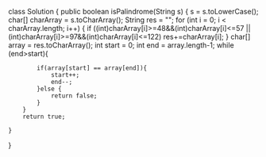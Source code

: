 class Solution {
    public boolean isPalindrome(String s) {
        s = s.toLowerCase();
        char[] charArray = s.toCharArray();
        String res = "";
        for (int i = 0; i < charArray.length; i++) {
            if ((int)charArray[i]>=48&&(int)charArray[i]<=57 || (int)charArray[i]>=97&&(int)charArray[i]<=122)
                res+=charArray[i];
        }
        char[] array = res.toCharArray();
        int start = 0;
        int end = array.length-1;
        while (end>start){

            if(array[start] == array[end]){
                start++;
                end--;
            }else {
                return false;
            }
        }
        return true;

    }
}
